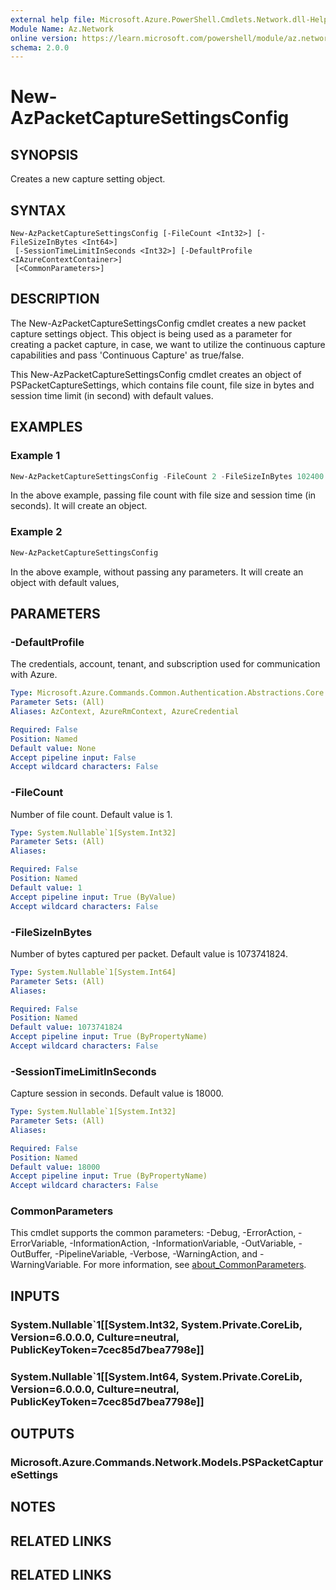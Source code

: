 ```yaml
---
external help file: Microsoft.Azure.PowerShell.Cmdlets.Network.dll-Help.xml
Module Name: Az.Network
online version: https://learn.microsoft.com/powershell/module/az.network/new-azpacketcapturesettingsconfig
schema: 2.0.0
---
```


# New-AzPacketCaptureSettingsConfig

## SYNOPSIS
Creates a new capture setting object.

## SYNTAX

```
New-AzPacketCaptureSettingsConfig [-FileCount <Int32>] [-FileSizeInBytes <Int64>]
 [-SessionTimeLimitInSeconds <Int32>] [-DefaultProfile <IAzureContextContainer>]
 [<CommonParameters>]
```

## DESCRIPTION
The New-AzPacketCaptureSettingsConfig cmdlet creates a new packet capture settings object. 
This object is being used as a parameter for creating a packet capture, in case, we want to utilize 
the continuous capture capabilities and pass 'Continuous Capture' as true/false.

This New-AzPacketCaptureSettingsConfig cmdlet creates an object of PSPacketCaptureSettings, which contains file count, file size in bytes and session time limit (in second) with default values.

## EXAMPLES

### Example 1
```powershell
New-AzPacketCaptureSettingsConfig -FileCount 2 -FileSizeInBytes 102400 -SessionTimeLimitInSeconds 60
```

In the above example, passing file count with file size and session time (in seconds). It will create an object.

### Example 2
```powershell
New-AzPacketCaptureSettingsConfig
```

In the above example, without passing any parameters. It will create an object with default values,

## PARAMETERS

### -DefaultProfile
The credentials, account, tenant, and subscription used for communication with Azure.

```yaml
Type: Microsoft.Azure.Commands.Common.Authentication.Abstractions.Core.IAzureContextContainer
Parameter Sets: (All)
Aliases: AzContext, AzureRmContext, AzureCredential

Required: False
Position: Named
Default value: None
Accept pipeline input: False
Accept wildcard characters: False
```

### -FileCount
Number of file count. Default value is 1.

```yaml
Type: System.Nullable`1[System.Int32]
Parameter Sets: (All)
Aliases:

Required: False
Position: Named
Default value: 1
Accept pipeline input: True (ByValue)
Accept wildcard characters: False
```

### -FileSizeInBytes
Number of bytes captured per packet. Default value is 1073741824.

```yaml
Type: System.Nullable`1[System.Int64]
Parameter Sets: (All)
Aliases:

Required: False
Position: Named
Default value: 1073741824
Accept pipeline input: True (ByPropertyName)
Accept wildcard characters: False
```

### -SessionTimeLimitInSeconds
Capture session in seconds. Default value is 18000.

```yaml
Type: System.Nullable`1[System.Int32]
Parameter Sets: (All)
Aliases:

Required: False
Position: Named
Default value: 18000
Accept pipeline input: True (ByPropertyName)
Accept wildcard characters: False
```

### CommonParameters
This cmdlet supports the common parameters: -Debug, -ErrorAction, -ErrorVariable, -InformationAction, -InformationVariable, -OutVariable, -OutBuffer, -PipelineVariable, -Verbose, -WarningAction, and -WarningVariable. For more information, see [about_CommonParameters](http://go.microsoft.com/fwlink/?LinkID=113216).

## INPUTS

### System.Nullable`1[[System.Int32, System.Private.CoreLib, Version=6.0.0.0, Culture=neutral, PublicKeyToken=7cec85d7bea7798e]]

### System.Nullable`1[[System.Int64, System.Private.CoreLib, Version=6.0.0.0, Culture=neutral, PublicKeyToken=7cec85d7bea7798e]]

## OUTPUTS

### Microsoft.Azure.Commands.Network.Models.PSPacketCaptureSettings

## NOTES

## RELATED LINKS

## RELATED LINKS

